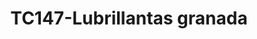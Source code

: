 ---
title: "TC147-Lubrillantas granada"
url: /granada/tc147-lubrillantas-granada/
shop: Autowerkstatt
---